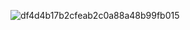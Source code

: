 ![df4d4b17b2cfeab2c0a88a48b99fb015 ](https://github.com/user-attachments/assets/daf540e4-f566-4ae7-a2c6-4bf6c80314e7)
